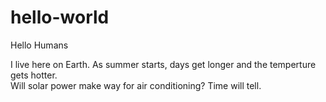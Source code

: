 # hello-world

Hello Humans

I live here on Earth.  As summer starts, days get longer and the temperture gets hotter.  
Will solar power make way for air conditioning?
Time will tell.
